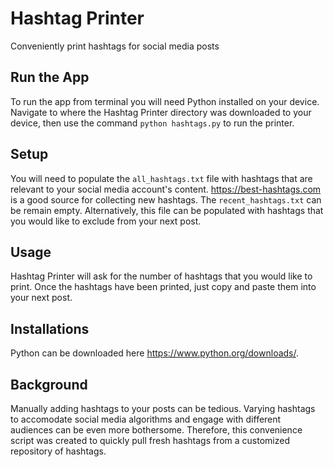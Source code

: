 Hashtag Printer
=====

Conveniently print hashtags for social media posts

Run the App
------

To run the app from terminal you will need Python installed on your device. Navigate to where the Hashtag Printer directory was downloaded to your device, then use the command `python hashtags.py` to run the printer.

Setup
------

You will need to populate the `all_hashtags.txt` file with hashtags that are relevant to your social media account's content. https://best-hashtags.com is a good source for collecting new hashtags. The `recent_hashtags.txt` can be remain empty. Alternatively, this file can be populated with hashtags that you would like to exclude from your next post. 

Usage
------

Hashtag Printer will ask for the number of hashtags that you would like to print. Once the hashtags have been printed, just copy and paste them into your next post. 

Installations
------

Python can be downloaded here https://www.python.org/downloads/.

Background
------

Manually adding hashtags to your posts can be tedious. Varying hashtags to accomodate social media algorithms and engage with different audiences can be even more bothersome. Therefore, this convenience script was created to quickly pull fresh hashtags from a customized repository of hashtags. 
